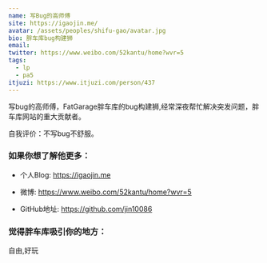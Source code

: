 ```yaml
---
name: 写Bug的高师傅
site: https://igaojin.me/
avatar: /assets/peoples/shifu-gao/avatar.jpg
bio: 胖车库bug构建狮
email: 
twitter: https://www.weibo.com/52kantu/home?wvr=5
tags:
  - lp
  - pa5
itjuzi: https://www.itjuzi.com/person/437
---
```


写bug的高师傅，FatGarage胖车库的bug构建狮,经常深夜帮忙解决突发问题，胖车库网站的重大贡献者。


自我评价：不写bug不舒服。


### 如果你想了解他更多：
- 个人Blog: <https://igaojin.me>

- 微博: <https://www.weibo.com/52kantu/home?wvr=5>

- GitHub地址: <https://github.com/jin10086>

### 觉得胖车库吸引你的地方：
 自由,好玩